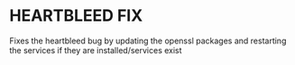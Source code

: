 HEARTBLEED FIX
=========
Fixes the heartbleed bug by updating the openssl packages and restarting the services if they are installed/services exist
